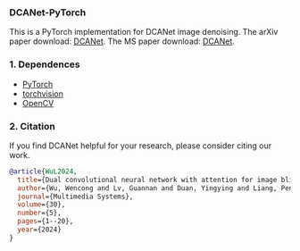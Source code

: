 ### DCANet-PyTorch

This is a PyTorch implementation for DCANet image denoising. The arXiv paper download: [DCANet](https://arxiv.org/abs/2304.01498). The MS paper download: [DCANet](https://link.springer.com/article/10.1007/s00530-024-01469-8).

### 1. Dependences
* [PyTorch](http://pytorch.org/)
* [torchvision](https://github.com/pytorch/vision)
* [OpenCV](https://pypi.org/project/opencv-python/)

### 2. Citation
If you find DCANet helpful for your research, please consider citing our work.
```BibTex
@article{WuL2024,
  title={Dual convolutional neural network with attention for image blind denoising},
  author={Wu, Wencong and Lv, Guannan and Duan, Yingying and Liang, Peng and Zhang, Yungang and Xia, Yuelong},
  journal={Multimedia Systems},
  volume={30},
  number={5},
  pages={1--20},
  year={2024}
}
```
